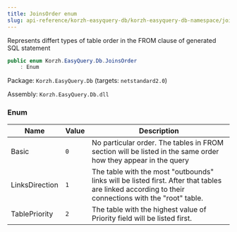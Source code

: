 ```yaml
---
title: JoinsOrder enum
slug: api-reference/korzh-easyquery-db/korzh-easyquery-db-namespace/joinsorder-enum
---
```


Represents differt types of table order in the FROM clause of generated SQL statement
```csharp
public enum Korzh.EasyQuery.Db.JoinsOrder
    : Enum

```
Package: `Korzh.EasyQuery.Db` (targets: `netstandard2.0`)

Assembly: `Korzh.EasyQuery.Db.dll`

### Enum

| Name | Value | Description | 
| --- | --- | --- | 
| Basic | `0` | No particular order. The tables in FROM section will be listed in the same order how they appear in the query | 
| LinksDirection | `1` | The table with the most "outbounds" links will be listed first.  After that tables are linked according to their connections with the "root" table. | 
| TablePriority | `2` | The table with the highest value of Priority field will be listed first. |